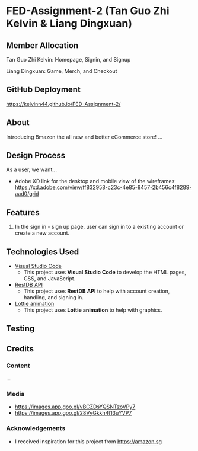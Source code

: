 # FED-Assignment-2 (Tan Guo Zhi Kelvin & Liang Dingxuan)
## Member Allocation
Tan Guo Zhi Kelvin: Homepage, Signin, and Signup

Liang Dingxuan: Game, Merch, and Checkout

## GitHub Deployment
https://kelvinn44.github.io/FED-Assignment-2/

## About
Introducing Bmazon the all new and better eCommerce store! ...

## Design Process
As a user, we want...

- Adobe XD link for the desktop and mobile view of the wireframes: https://xd.adobe.com/view/ff832958-c23c-4e85-8457-2b456c4f8289-aad0/grid

## Features
1. In the sign in - sign up page, user can sign in to a existing account or create a new account.

## Technologies Used
- [Visual Studio Code](https://code.visualstudio.com/)
    - This project uses **Visual Studio Code** to develop the HTML pages, CSS, and JavaScript.
- [RestDB API](https://restdb.io/)
    - This project uses **RestDB API** to help with account creation, handling, and signing in.
- [Lottie animation](https://lottiefiles.com/)
    - This project uses **Lottie animation** to help with graphics.
 
## Testing


## Credits
### Content
...

### Media
- https://images.app.goo.gl/vBCZDsYQSNTzoVPy7
- https://images.app.goo.gl/28VyGkkh4t13uYVP7

### Acknowledgements
- I received inspiration for this project from https://amazon.sg
